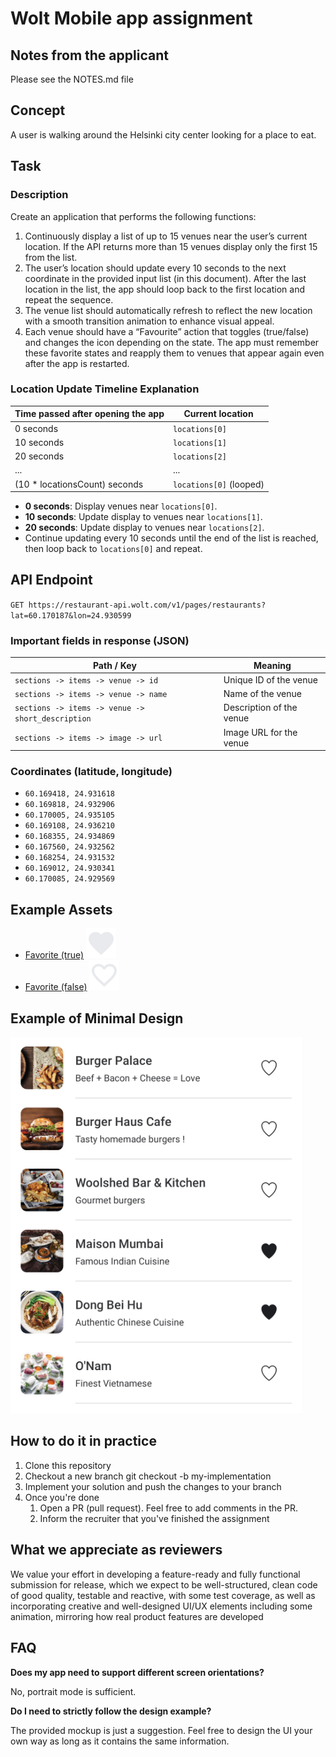 # Wolt Mobile app assignment
## Notes from the applicant

Please see the NOTES.md file

## Concept

A user is walking around the Helsinki city center looking for a place to eat.

## Task

### Description

Create an application that performs the following functions:

1. Continuously display a list of up to 15 venues near the user’s current location. If the API returns more than 15 venues display only the first 15 from the list.
2. The user’s location should update every 10 seconds to the next coordinate in the provided input list (in this document). After the last location in the list, the app should loop back to the first location and repeat the sequence.
3. The venue list should automatically refresh to reflect the new location with a smooth transition animation to enhance visual appeal.
4. Each venue should have a “Favourite” action that toggles (true/false) and changes the icon depending on the state. The app must remember these favorite states and reapply them to venues that appear again even after the app is restarted.

### Location Update Timeline Explanation

| Time passed after opening the app | Current location |
|-----------------------------------|------------------|
| 0 seconds                         | `locations[0]`   |
| 10 seconds                        | `locations[1]`   |
| 20 seconds                        | `locations[2]`   |
| ...                               | ...              |
| (10 * locationsCount) seconds     | `locations[0]` (looped) |

- **0 seconds**: Display venues near `locations[0]`.
- **10 seconds**: Update display to venues near `locations[1]`.
- **20 seconds**: Update display to venues near `locations[2]`.
- Continue updating every 10 seconds until the end of the list is reached, then loop back to `locations[0]` and repeat.

## API Endpoint

`GET https://restaurant-api.wolt.com/v1/pages/restaurants?lat=60.170187&lon=24.930599`

### Important fields in response (JSON)

| Path / Key                                | Meaning                           |
|-------------------------------------------|-----------------------------------|
| `sections -> items -> venue -> id`        | Unique ID of the venue            |
| `sections -> items -> venue -> name`      | Name of the venue                 |
| `sections -> items -> venue -> short_description` | Description of the venue       |
| `sections -> items -> image -> url`       | Image URL for the venue           |

### Coordinates (latitude, longitude)

- `60.169418, 24.931618`
- `60.169818, 24.932906`
- `60.170005, 24.935105`
- `60.169108, 24.936210`
- `60.168355, 24.934869`
- `60.167560, 24.932562`
- `60.168254, 24.931532`
- `60.169012, 24.930341`
- `60.170085, 24.929569`

## Example Assets

- [Favorite (true)](https://fonts.google.com/icons?selected=Material+Icons:favorite) ![Favorite Icon](/assets/favorite_icon.svg)
- [Favorite (false)](https://fonts.google.com/icons?selected=Material+Icons:favorite_border) ![Unfavorite Icon](/assets/favorite_border_icon.svg)

## Example of Minimal Design

![Minimal Design Example](./assets/minimal_design.png)

## How to do it in practice

1. Clone this repository
2. Checkout a new branch git checkout -b my-implementation
3. Implement your solution and push the changes to your branch
4. Once you're done
    1. Open a PR (pull request). Feel free to add comments in the PR.
    2. Inform the recruiter that you've finished the assignment

## What we appreciate as reviewers

We value your effort in developing a feature-ready and fully functional submission for release, which we expect to be well-structured, clean code of good quality, testable and reactive, with some test coverage, as well as incorporating creative and well-designed UI/UX elements including some animation, mirroring how real product features are developed

## FAQ

**Does my app need to support different screen orientations?**

No, portrait mode is sufficient.

**Do I need to strictly follow the design example?**

The provided mockup is just a suggestion. Feel free to design the UI your own way as long as it contains the same information.